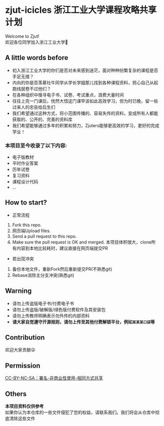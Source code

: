 # zjut-icicles 浙江工业大学课程攻略共享计划

Welcome to Zjut!</br>
欢迎各位同学加入浙江工业大学:wave:

## A little words before

- 初入浙江工业大学的你们是否对未来感到迷茫，面对种种纷繁复杂的课程是否手足无措？
- 内向的你是否羡慕社牛同学从学长学姐那儿找到各种课程资料，担心自己从起跑线就卷不过他们？
- 在各种组织中搜寻电子书、试卷、考试重点，浪费大量时间
- 往往上完一门课后，恍然大悟这门课早该如此高效学习，但为时已晚，留一些过来人的忠告给后生们
- 我们希望通过这种方式，将小范围传播的、容易失传的资料，变成所有人都能获取的、公开的、完善的资料库
- 我们希望能够通过多年的积累和努力，Zjuters能够更高效的学习，更好的完成学业！

### 本项目至今收录了以下内容:
- 电子版教材
- 平时作业答案
- 历年试卷
- 复习资料
- 课程设计代码
- ...

## How to start?

- 正常流程
1. Fork this repo.
2. 网页端Upload files.
3. Send a pull request to this repo.
4. Make sure the pull request is OK and merged.
本项目体积很大，clone所有内容到本地比较耗时，建议直接在网页端提交PR

- 若出现冲突
 1. 备份本地文件，重新Fork然后重新提交PR(不熟悉git)
 2. Rebase消除主分支冲突(熟悉git)

## Warning

- 请勿上传盗版电子书/付费电子书
- 请勿上传盗版/破解版/绿色版付费软件及其安装包
- 请勿上传教师明确表示勿外传的内部资料
- **请大家自觉遵守开源规则，请勿上传至其他付费解锁平台，例如`某某某口袋`等**

## Contribution

欢迎大家贡献:stuck_out_tongue_winking_eye:

## Permission

[CC-BY-NC-SA：署名-非商业性使用-相同方式共享](https://creativecommons.org/licenses/by-nc-sa/4.0/deed.zh)

## Others

**本项目资料仅供参考**</br>
如果你认为本仓库的一些文件侵犯了您的权益，请联系我们。我们将会从仓库中彻底清除这些文件
